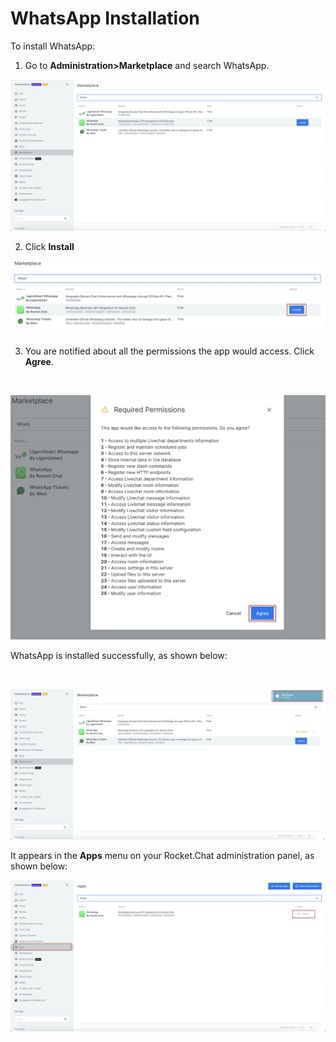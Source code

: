 # WhatsApp Installation

To install  WhatsApp:‌

1. Go to **Administration&gt;Marketplace** and search WhatsApp.

![](../../../.gitbook/assets/image%20%28424%29.png)

2. Click **Install**

![](../../../.gitbook/assets/image%20%28426%29.png)

3. You are notified about all the permissions the app would access. Click **Agree**.

‌

![](../../../.gitbook/assets/image%20%28427%29.png)

 WhatsApp is installed successfully, as shown below:

‌

![](../../../.gitbook/assets/image%20%28425%29.png)

It appears in the **Apps** menu on your Rocket.Chat administration panel, as shown below:

![](../../../.gitbook/assets/image%20%28420%29.png)

